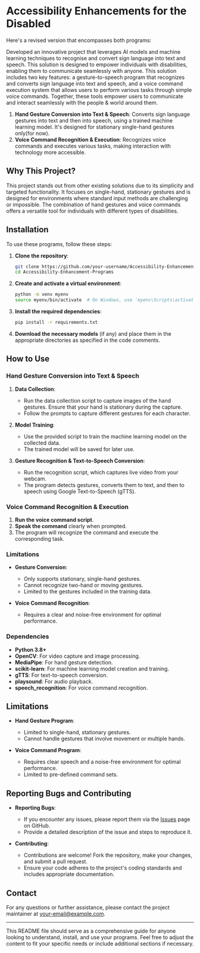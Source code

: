 # **Accessibility Enhancements for the Disabled**

Here's a revised version that encompasses both programs:

Developed an innovative project that leverages AI models and machine learning techniques to recognise and convert sign language into text and speech. This solution is designed to empower individuals with disabilities, enabling them to communicate seamlessly with anyone. This solution includes two key features: a gesture-to-speech program that recognizes and converts sign language into text and speech, and a voice command execution system that allows users to perform various tasks through simple voice commands. Together, these tools empower users to communicate and interact seamlessly with the people & world around them.

1. **Hand Gesture Conversion into Text & Speech**: Converts sign language gestures into text and then into speech, using a trained machine learning model. It's designed for stationary single-hand gestures only(for now).
2. **Voice Command Recognition & Execution**: Recognizes voice commands and executes various tasks, making interaction with technology more accessible.

## **Why This Project?**

This project stands out from other existing solutions due to its simplicity and targeted functionality. It focuses on single-hand, stationary gestures and is designed for environments where standard input methods are challenging or impossible. The combination of hand gestures and voice commands offers a versatile tool for individuals with different types of disabilities.

## **Installation**

To use these programs, follow these steps:

1. **Clone the repository**:
   ```bash
   git clone https://github.com/your-username/Accessibility-Enhancement-Programs.git
   cd Accessibility-Enhancement-Programs
   ```

2. **Create and activate a virtual environment**:
   ```bash
   python -m venv myenv
   source myenv/bin/activate  # On Windows, use `myenv\Scripts\activate`
   ```

3. **Install the required dependencies**:
   ```bash
   pip install -r requirements.txt
   ```

4. **Download the necessary models** (if any) and place them in the appropriate directories as specified in the code comments.

## **How to Use**

### **Hand Gesture Conversion into Text & Speech**

1. **Data Collection**:
   - Run the data collection script to capture images of the hand gestures. Ensure that your hand is stationary during the capture.
   - Follow the prompts to capture different gestures for each character.

2. **Model Training**:
   - Use the provided script to train the machine learning model on the collected data.
   - The trained model will be saved for later use.

3. **Gesture Recognition & Text-to-Speech Conversion**:
   - Run the recognition script, which captures live video from your webcam.
   - The program detects gestures, converts them to text, and then to speech using Google Text-to-Speech (gTTS).

### **Voice Command Recognition & Execution**

1. **Run the voice command script**.
2. **Speak the command** clearly when prompted.
3. The program will recognize the command and execute the corresponding task.

### **Limitations**

- **Gesture Conversion**:
  - Only supports stationary, single-hand gestures.
  - Cannot recognize two-hand or moving gestures.
  - Limited to the gestures included in the training data.
  
- **Voice Command Recognition**:
  - Requires a clear and noise-free environment for optimal performance.

### **Dependencies**

- **Python 3.8+**
- **OpenCV**: For video capture and image processing.
- **MediaPipe**: For hand gesture detection.
- **scikit-learn**: For machine learning model creation and training.
- **gTTS**: For text-to-speech conversion.
- **playsound**: For audio playback.
- **speech_recognition**: For voice command recognition.

## **Limitations**

- **Hand Gesture Program**:
  - Limited to single-hand, stationary gestures.
  - Cannot handle gestures that involve movement or multiple hands.

- **Voice Command Program**:
  - Requires clear speech and a noise-free environment for optimal performance.
  - Limited to pre-defined command sets.

## **Reporting Bugs and Contributing**

- **Reporting Bugs**:
  - If you encounter any issues, please report them via the [Issues](https://github.com/your-username/Accessibility-Enhancement-Programs/issues) page on GitHub.
  - Provide a detailed description of the issue and steps to reproduce it.

- **Contributing**:
  - Contributions are welcome! Fork the repository, make your changes, and submit a pull request.
  - Ensure your code adheres to the project's coding standards and includes appropriate documentation.

## **Contact**

For any questions or further assistance, please contact the project maintainer at [your-email@example.com](mailto:your-email@example.com).

---

This README file should serve as a comprehensive guide for anyone looking to understand, install, and use your programs. Feel free to adjust the content to fit your specific needs or include additional sections if necessary.
